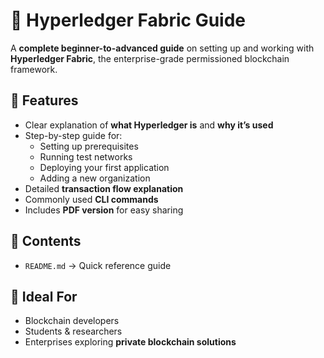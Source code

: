 # 🚀 Hyperledger Fabric Guide

A **complete beginner-to-advanced guide** on setting up and working with **Hyperledger Fabric**, the enterprise-grade permissioned blockchain framework.

## 📌 Features

- Clear explanation of **what Hyperledger is** and **why it’s used**
- Step-by-step guide for:
  - Setting up prerequisites
  - Running test networks
  - Deploying your first application
  - Adding a new organization
- Detailed **transaction flow explanation**
- Commonly used **CLI commands**
- Includes **PDF version** for easy sharing

## 📂 Contents

- `README.md` → Quick reference guide

## 🎯 Ideal For

- Blockchain developers
- Students & researchers
- Enterprises exploring **private blockchain solutions**
